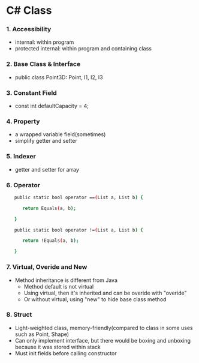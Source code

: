 # C# Class

### 1. Accessibility
* internal: within program
* protected internal: within program and containing class

### 2. Base Class & Interface
* public class Point3D: Point, I1, I2, I3

### 3. Constant Field
* const int defaultCapacity = 4;

### 4. Property
* a wrapped variable field(sometimes)
* simplify getter and setter

### 5. Indexer
* getter and setter for array

### 6. Operator
```sh
   public static bool operator ==(List a, List b) {

      return Equals(a, b);

   }

   public static bool operator !=(List a, List b) {

      return !Equals(a, b);

   }
```

### 7. Virtual, Overide and New
* Method inheritance is different from Java
    * Method default is not virtual
    * Using virtual, then it's inherited and can be overide with "overide"
    * Or without virtual, using "new" to hide base class method

### 8. Struct
* Light-weighted class, memory-friendly(compared to class in some uses such as Point, Shape)
* Can only implement interface, but there would be boxing and unboxing because it was stored within stack
* Must init fields before calling constructor

